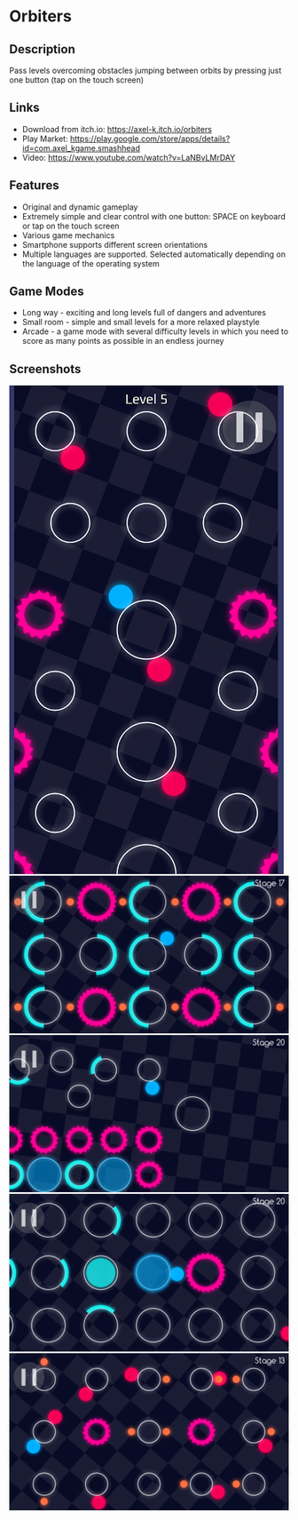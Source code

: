 # Orbiters

## Description
Pass levels overcoming obstacles jumping between orbits by pressing just one button (tap on the touch screen)

## Links
- Download from itch.io: https://axel-k.itch.io/orbiters
- Play Market: https://play.google.com/store/apps/details?id=com.axel_kgame.smashhead
- Video: https://www.youtube.com/watch?v=LaNBvLMrDAY

## Features
- Original and dynamic gameplay
- Extremely simple and clear control with one button: SPACE on keyboard or tap on the touch screen
- Various game mechanics
- Smartphone supports different screen orientations
- Multiple languages are supported. Selected automatically depending on the language of the operating system

## Game Modes
- Long way - exciting and long levels full of dangers and adventures
- Small room - simple and small levels for a more relaxed playstyle
- Arcade - a game mode with several difficulty levels in which you need to score as many points as possible in an endless journey

## Screenshots

![image](screenshot5.png?raw=true)
![image](screenshot1.png?raw=true)
![image](screenshot2.png?raw=true)
![image](screenshot3.png?raw=true)
![image](screenshot4.png?raw=true)
